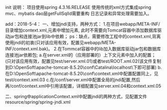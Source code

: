 init
说明：
项目使用spring 4.3.16.RELEASE
使用传统的xml方式集成spring mvc、mybatis
dao层getFullSqlId需要重构
日志记录和异常处理需要加入。

add：2018-5-4：
一、增加jndi支持，两种方式：
1.在项目webapp/META-INF/目录增加context.xml,<Context>元素中增加<Resource>元素,
此时不需要向Tomcat容器中添加数据库驱动jar包和连接池jar到lib中依赖；
ps：缺点，需要修改工程中的context.xml,背离使用jndi的初衷(只对该应用有效，配置见webapp/META-INF/context.xml.bak)。
2.在Tommcat容器中的lib加入数据库驱动jar包和数据库连接池jar依赖包;
a.在server.xml的（应用部署的）上下文<Context></Context>元素中加入<Resource>的配置；
(只对该应用有效，配置见test/server.xml.01)或者test/ROOT.xml.02(该文件复制到D:\OpenSoft\apache-tomcat-8.5.20\conf\Catalina\localhost\下即可部署)
b.在D:\OpenSoft\apache-tomcat-8.5.20\conf\context.xml中配置<Resource>配置同上，见test/context.xml.03
c.在/conf/server.xml中配置全局的jndi配置,然后再/conf/context.xml中引用该配置，详细配置见server.xml.04和context.xml.05

二、spring中applicationContext.xml中配置jndi的两种方式，见配置文件resource/spring/spring-jndi.xml
